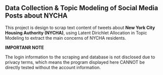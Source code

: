 ## Data Collection & Topic Modeling of Social Media Posts about NYCHA

This project is design to scrap text content of tweets about **New York City Housing Authority (NYCHA)**, using Latent Dirichlet Allocation in Topic Modeling to extract the main concerns of NYCHA residents. 


**IMPORTANR NOTE** 

The login information to the scraping and database is not disclosed due to privacy terms, which means the program displayed here CANNOT be directly tested without the account information.
